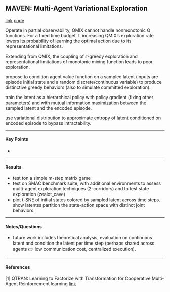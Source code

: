 ## MAVEN: Multi-Agent Variational Exploration

[link](https://arxiv.org/pdf/1910.07483.pdf)
[code](https://github.com/AnujMahajanOxf/MAVEN)

<!-- ***************************************************** -->
Operate in partial observability, QMIX cannot handle nonmonotonic Q functions. For a fixed time budget T, increasing QMIX’s exploration rate lowers its probability of learning the optimal action due to its representational limitations.

Extending from QMIX, the coupling of $\epsilon$-greedy exploration and representational limitations of monotonic mixing function leads to poor exploration. 

propose to condition agent value function on a sampled latent (inputs are episode initial state and a random discrete/continuous variable) to produce distinctive greedy behaviors (also to simulate committed exploration). 

train the latent as a hierarchical policy with policy gradient (fixing other parameters) and with mutual information maximization between the sampled latent and the encoded episode. 

use variational distribution to approximate entropy of latent conditioned on encoded episode to bypass intractability. 



<!-- ***************************************************** -->
---
#### Key Points

- 

<!-- ***************************************************** -->
---
#### Results

- test ton a simple m-step matrix game 
- test on SMAC benchmark suite, with additional environments to assess multi-agent exploration techniques (2-corridors) and to test state exploration (zealot_cave)
- plot t-SNE of initial states colored by sampled latent across time steps. show latentss partition the state-action space with distinct joint behaviors.

<!-- ***************************************************** -->
---
#### Notes/Questions

- future work includes theoretical analysis, evaluation on continuous latent and condition the latent per time step (perhaps shared across agents :point_right: low communication cost, centralized execution).

<!-- ***************************************************** -->
---
#### References

[1] QTRAN: Learning to Factorize with Transformation for
Cooperative Multi-Agent Reinforcement learning [link](https://arxiv.org/pdf/1905.05408.pdf)

